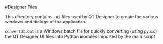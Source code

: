 #Designer Files

This directory contains `.ui` files used by QT Designer to create the various 
windows and dialogs of the application.

`convertUI.bat` is a Windows batch file for quickly converting (using `pyuic`) the
 QT Designer UI files into Python modules imported by the main script